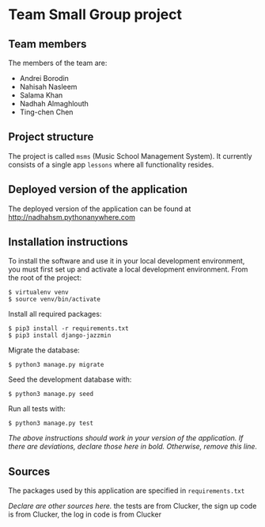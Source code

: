 # Team *<enter team name here>* Small Group project

## Team members
The members of the team are:
- Andrei Borodin
- Nahisah Nasleem
- Salama Khan
- Nadhah Almaghlouth
- Ting-chen Chen

## Project structure
The project is called `msms` (Music School Management System).  It currently consists of a single app `lessons` where all functionality resides.

## Deployed version of the application
The deployed version of the application can be found at http://nadhahsm.pythonanywhere.com

## Installation instructions
To install the software and use it in your local development environment, you must first set up and activate a local development environment.  From the root of the project:

```
$ virtualenv venv
$ source venv/bin/activate
```

Install all required packages:

```
$ pip3 install -r requirements.txt
$ pip3 install django-jazzmin
```

Migrate the database:

```
$ python3 manage.py migrate
```

Seed the development database with:

```
$ python3 manage.py seed
```

Run all tests with:
```
$ python3 manage.py test
```

*The above instructions should work in your version of the application.  If there are deviations, declare those here in bold.  Otherwise, remove this line.*

## Sources
The packages used by this application are specified in `requirements.txt`

*Declare are other sources here.*
the tests are from Clucker, 
the sign up code is from Clucker, 
the log in code is from Clucker



